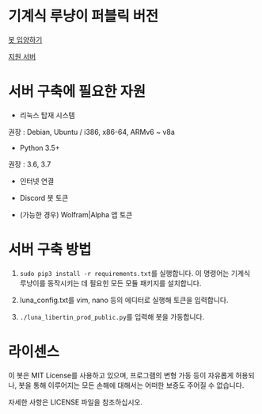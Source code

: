 # 기계식 루냥이 퍼블릭 버전

[봇 입양하기](https://discordapp.com/oauth2/authorize?client_id=598080777565241354&scope=bot&permissions=76864)

[지원 서버](https://discordapp.com/invite/yyS9x5V)

# 서버 구축에 필요한 자원
- 리눅스 탑재 시스템

 권장 : Debian, Ubuntu / i386, x86-64, ARMv6 ~ v8a

- Python 3.5+

 권장 : 3.6, 3.7

- 인터넷 연결

- Discord 봇 토큰

- (가능한 경우) Wolfram|Alpha 앱 토큰

# 서버 구축 방법
1. `sudo pip3 install -r requirements.txt`를 실행합니다. 이 명령어는 기계식 루냥이를 동작시키는 데 필요힌 모든 모듈 패키지를 설치합니다.

2. luna_config.txt를 vim, nano 등의 에디터로 실행해 토큰을 입력합니다.

3. `./luna_libertin_prod_public.py`를 입력해 봇을 가동합니다.

# 라이센스
이 봇은 MIT License를 사용하고 있으며, 프로그램의 변형 가동 등이 자유롭게 허용되나, 봇을 통해 이루어지는 모든 손해에 대해서는 어떠한 보증도 주어질 수 없습니다.

자세한 사항은 LICENSE 파일을 참조하십시오.
